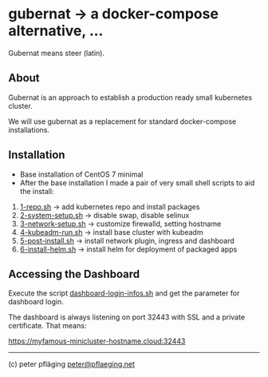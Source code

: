 # gubernat -> a docker-compose alternative, ...

Gubernat means steer (latin).

## About

Gubernat is an approach to establish a production ready small kubernetes cluster.

We will use gubernat as a replacement for standard docker-compose installations. 

## Installation

- Base installation of CentOS 7 minimal
- After the base installation I made a pair of very small shell scripts to aid the install:

1. [1-repo.sh](1-repo.sh) -> add kubernetes repo and install packages
1. [2-system-setup.sh](2-system-setup.sh) -> disable swap, disable selinux
1. [3-network-setup.sh](3-network-setup.sh) -> customize firewalld, setting hostname
1. [4-kubeadm-run.sh](4-kubeadm-run.sh) -> install base cluster with kubeadm
1. [5-post-install.sh](5-post-install.sh) -> install network plugin, ingress and dashboard
1. [6-install-helm.sh](6-install-helm.sh) -> install helm for deployment of packaged apps

 ## Accessing the Dashboard

Execute the script [dashboard-login-infos.sh](dashboard-login-infos.sh) and get the parameter for dashboard login.

The dashboard is always listening on port 32443 with SSL and a private certificate. That means:

<https://myfamous-minicluster-hostname.cloud:32443>

---
(c) peter pfläging <peter@pflaeging.net>
